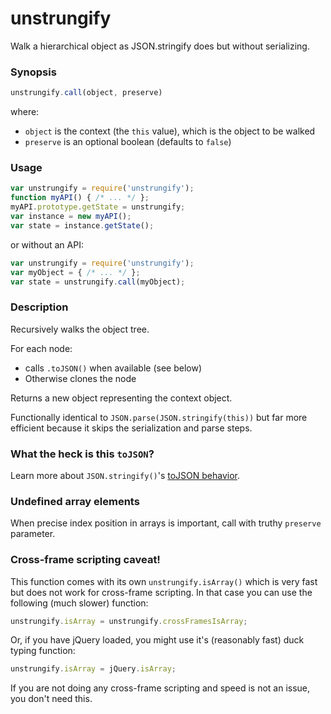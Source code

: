 # unstrungify
Walk a hierarchical object as JSON.stringify does but without serializing.

### Synopsis

```javascript
unstrungify.call(object, preserve)
```

where:
* `object` is the context (the `this` value), which is the object to be walked
* `preserve` is an optional boolean (defaults to `false`)

### Usage

```javascript
var unstrungify = require('unstrungify');
function myAPI() { /* ... */ };
myAPI.prototype.getState = unstrungify;
var instance = new myAPI();
var state = instance.getState();
```

or without an API:

```javascript
var unstrungify = require('unstrungify');
var myObject = { /* ... */ };
var state = unstrungify.call(myObject);
```

### Description

Recursively walks the object tree.

For each node:
* calls `.toJSON()` when available (see below)
* Otherwise clones the node

Returns a new object representing the context object.

Functionally identical to `JSON.parse(JSON.stringify(this))` but far more efficient because it skips the serialization and parse steps.

### What the heck is this `toJSON`?

Learn more about `JSON.stringify()`'s [toJSON behavior](https://developer.mozilla.org/en-US/docs/Web/JavaScript/Reference/Global_Objects/JSON/stringify#toJSON()_behavior).

### Undefined array elements

When precise index position in arrays is important, call with truthy `preserve` parameter.

### Cross-frame scripting caveat!

This function comes with its own `unstrungify.isArray()` which is very fast but does not work for cross-frame scripting. In that case you can use the following (much slower) function:

```javascript
unstrungify.isArray = unstrungify.crossFramesIsArray;
```

Or, if you have jQuery loaded, you might use it's (reasonably fast) duck typing function:

```javascript
unstrungify.isArray = jQuery.isArray;
```

If you are not doing any cross-frame scripting and speed is not an issue, you don't need this.
